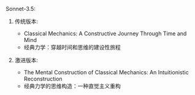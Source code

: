 Sonnet-3.5:

1. 传统版本:
   - Classical Mechanics: A Constructive Journey Through Time and Mind
   - 经典力学：穿越时间和思维的建设性旅程

2. 激进版本:
   - The Mental Construction of Classical Mechanics: An Intuitionistic Reconstruction
   - 经典力学的思维构造：一种直觉主义重构

